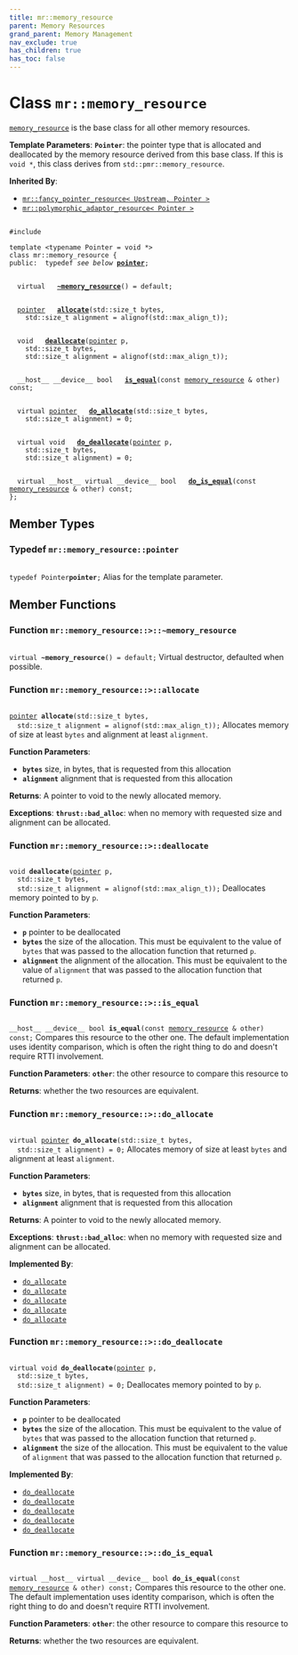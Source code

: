 ```yaml
---
title: mr::memory_resource
parent: Memory Resources
grand_parent: Memory Management
nav_exclude: true
has_children: true
has_toc: false
---
```


# Class `mr::memory_resource`

<code><a href="/thrust/api/classes/classmr_1_1memory__resource.html">memory&#95;resource</a></code> is the base class for all other memory resources.

**Template Parameters**:
**`Pointer`**: the pointer type that is allocated and deallocated by the memory resource derived from this base class. If this is <code>void &#42;</code>, this class derives from <code>std::pmr::memory&#95;resource</code>. 

**Inherited By**:
* [`mr::fancy_pointer_resource< Upstream, Pointer >`](/thrust/api/classes/classmr_1_1fancy__pointer__resource.html)
* [`mr::polymorphic_adaptor_resource< Pointer >`](/thrust/api/classes/classmr_1_1polymorphic__adaptor__resource.html)

<code class="doxybook">
<span>#include <thrust/mr/memory_resource.h></span><br>
<span>template &lt;typename Pointer = void &#42;&gt;</span>
<span>class mr::memory&#95;resource {</span>
<span>public:</span><span>&nbsp;&nbsp;typedef <i>see below</i> <b><a href="/thrust/api/classes/classmr_1_1memory__resource.html#typedef-pointer">pointer</a></b>;</span>
<br>
<span>&nbsp;&nbsp;virtual </span><span>&nbsp;&nbsp;<b><a href="/thrust/api/classes/classmr_1_1memory__resource.html#function-~memory_resource">~memory&#95;resource</a></b>() = default;</span>
<br>
<span>&nbsp;&nbsp;<a href="/thrust/api/classes/classmr_1_1memory__resource.html#typedef-pointer">pointer</a> </span><span>&nbsp;&nbsp;<b><a href="/thrust/api/classes/classmr_1_1memory__resource.html#function-allocate">allocate</a></b>(std::size_t bytes,</span>
<span>&nbsp;&nbsp;&nbsp;&nbsp;std::size_t alignment = alignof(std::max&#95;align&#95;t));</span>
<br>
<span>&nbsp;&nbsp;void </span><span>&nbsp;&nbsp;<b><a href="/thrust/api/classes/classmr_1_1memory__resource.html#function-deallocate">deallocate</a></b>(<a href="/thrust/api/classes/classmr_1_1memory__resource.html#typedef-pointer">pointer</a> p,</span>
<span>&nbsp;&nbsp;&nbsp;&nbsp;std::size_t bytes,</span>
<span>&nbsp;&nbsp;&nbsp;&nbsp;std::size_t alignment = alignof(std::max&#95;align&#95;t));</span>
<br>
<span>&nbsp;&nbsp;__host__ __device__ bool </span><span>&nbsp;&nbsp;<b><a href="/thrust/api/classes/classmr_1_1memory__resource.html#function-is_equal">is&#95;equal</a></b>(const <a href="/thrust/api/classes/classmr_1_1memory__resource.html">memory_resource</a> & other) const;</span>
<br>
<span>&nbsp;&nbsp;virtual <a href="/thrust/api/classes/classmr_1_1memory__resource.html#typedef-pointer">pointer</a> </span><span>&nbsp;&nbsp;<b><a href="/thrust/api/classes/classmr_1_1memory__resource.html#function-do_allocate">do&#95;allocate</a></b>(std::size_t bytes,</span>
<span>&nbsp;&nbsp;&nbsp;&nbsp;std::size_t alignment) = 0;</span>
<br>
<span>&nbsp;&nbsp;virtual void </span><span>&nbsp;&nbsp;<b><a href="/thrust/api/classes/classmr_1_1memory__resource.html#function-do_deallocate">do&#95;deallocate</a></b>(<a href="/thrust/api/classes/classmr_1_1memory__resource.html#typedef-pointer">pointer</a> p,</span>
<span>&nbsp;&nbsp;&nbsp;&nbsp;std::size_t bytes,</span>
<span>&nbsp;&nbsp;&nbsp;&nbsp;std::size_t alignment) = 0;</span>
<br>
<span>&nbsp;&nbsp;virtual __host__ virtual __device__ bool </span><span>&nbsp;&nbsp;<b><a href="/thrust/api/classes/classmr_1_1memory__resource.html#function-do_is_equal">do&#95;is&#95;equal</a></b>(const <a href="/thrust/api/classes/classmr_1_1memory__resource.html">memory_resource</a> & other) const;</span>
<span>};</span>
</code>

## Member Types

<h3 id="typedef-pointer">
Typedef <code>mr::memory&#95;resource::pointer</code>
</h3>

<code class="doxybook">
<span>typedef Pointer<b>pointer</b>;</span></code>
Alias for the template parameter. 


## Member Functions

<h3 id="function-~memory_resource">
Function <code>mr::memory&#95;resource::&gt;::~memory&#95;resource</code>
</h3>

<code class="doxybook">
<span>virtual </span><span><b>~memory_resource</b>() = default;</span></code>
Virtual destructor, defaulted when possible. 

<h3 id="function-allocate">
Function <code>mr::memory&#95;resource::&gt;::allocate</code>
</h3>

<code class="doxybook">
<span><a href="/thrust/api/classes/classmr_1_1memory__resource.html#typedef-pointer">pointer</a> </span><span><b>allocate</b>(std::size_t bytes,</span>
<span>&nbsp;&nbsp;std::size_t alignment = alignof(std::max&#95;align&#95;t));</span></code>
Allocates memory of size at least <code>bytes</code> and alignment at least <code>alignment</code>.

**Function Parameters**:
* **`bytes`** size, in bytes, that is requested from this allocation 
* **`alignment`** alignment that is requested from this allocation 

**Returns**:
A pointer to void to the newly allocated memory. 

**Exceptions**:
**`thrust::bad_alloc`**: when no memory with requested size and alignment can be allocated. 

<h3 id="function-deallocate">
Function <code>mr::memory&#95;resource::&gt;::deallocate</code>
</h3>

<code class="doxybook">
<span>void </span><span><b>deallocate</b>(<a href="/thrust/api/classes/classmr_1_1memory__resource.html#typedef-pointer">pointer</a> p,</span>
<span>&nbsp;&nbsp;std::size_t bytes,</span>
<span>&nbsp;&nbsp;std::size_t alignment = alignof(std::max&#95;align&#95;t));</span></code>
Deallocates memory pointed to by <code>p</code>.

**Function Parameters**:
* **`p`** pointer to be deallocated 
* **`bytes`** the size of the allocation. This must be equivalent to the value of <code>bytes</code> that was passed to the allocation function that returned <code>p</code>. 
* **`alignment`** the alignment of the allocation. This must be equivalent to the value of <code>alignment</code> that was passed to the allocation function that returned <code>p</code>. 

<h3 id="function-is_equal">
Function <code>mr::memory&#95;resource::&gt;::is&#95;equal</code>
</h3>

<code class="doxybook">
<span>__host__ __device__ bool </span><span><b>is_equal</b>(const <a href="/thrust/api/classes/classmr_1_1memory__resource.html">memory_resource</a> & other) const;</span></code>
Compares this resource to the other one. The default implementation uses identity comparison, which is often the right thing to do and doesn't require RTTI involvement.

**Function Parameters**:
**`other`**: the other resource to compare this resource to 

**Returns**:
whether the two resources are equivalent. 

<h3 id="function-do_allocate">
Function <code>mr::memory&#95;resource::&gt;::do&#95;allocate</code>
</h3>

<code class="doxybook">
<span>virtual <a href="/thrust/api/classes/classmr_1_1memory__resource.html#typedef-pointer">pointer</a> </span><span><b>do_allocate</b>(std::size_t bytes,</span>
<span>&nbsp;&nbsp;std::size_t alignment) = 0;</span></code>
Allocates memory of size at least <code>bytes</code> and alignment at least <code>alignment</code>.

**Function Parameters**:
* **`bytes`** size, in bytes, that is requested from this allocation 
* **`alignment`** alignment that is requested from this allocation 

**Returns**:
A pointer to void to the newly allocated memory. 

**Exceptions**:
**`thrust::bad_alloc`**: when no memory with requested size and alignment can be allocated. 

**Implemented By**:
* [`do_allocate`](/thrust/api/classes/classmr_1_1new__delete__resource.html#function-do_allocate)
* [`do_allocate`](/thrust/api/classes/structmr_1_1synchronized__pool__resource.html#function-do_allocate)
* [`do_allocate`](/thrust/api/classes/structmr_1_1disjoint__synchronized__pool__resource.html#function-do_allocate)
* [`do_allocate`](/thrust/api/classes/classmr_1_1unsynchronized__pool__resource.html#function-do_allocate)
* [`do_allocate`](/thrust/api/classes/classmr_1_1disjoint__unsynchronized__pool__resource.html#function-do_allocate)

<h3 id="function-do_deallocate">
Function <code>mr::memory&#95;resource::&gt;::do&#95;deallocate</code>
</h3>

<code class="doxybook">
<span>virtual void </span><span><b>do_deallocate</b>(<a href="/thrust/api/classes/classmr_1_1memory__resource.html#typedef-pointer">pointer</a> p,</span>
<span>&nbsp;&nbsp;std::size_t bytes,</span>
<span>&nbsp;&nbsp;std::size_t alignment) = 0;</span></code>
Deallocates memory pointed to by <code>p</code>.

**Function Parameters**:
* **`p`** pointer to be deallocated 
* **`bytes`** the size of the allocation. This must be equivalent to the value of <code>bytes</code> that was passed to the allocation function that returned <code>p</code>. 
* **`alignment`** the size of the allocation. This must be equivalent to the value of <code>alignment</code> that was passed to the allocation function that returned <code>p</code>. 

**Implemented By**:
* [`do_deallocate`](/thrust/api/classes/classmr_1_1new__delete__resource.html#function-do_deallocate)
* [`do_deallocate`](/thrust/api/classes/structmr_1_1synchronized__pool__resource.html#function-do_deallocate)
* [`do_deallocate`](/thrust/api/classes/structmr_1_1disjoint__synchronized__pool__resource.html#function-do_deallocate)
* [`do_deallocate`](/thrust/api/classes/classmr_1_1unsynchronized__pool__resource.html#function-do_deallocate)
* [`do_deallocate`](/thrust/api/classes/classmr_1_1disjoint__unsynchronized__pool__resource.html#function-do_deallocate)

<h3 id="function-do_is_equal">
Function <code>mr::memory&#95;resource::&gt;::do&#95;is&#95;equal</code>
</h3>

<code class="doxybook">
<span>virtual __host__ virtual __device__ bool </span><span><b>do_is_equal</b>(const <a href="/thrust/api/classes/classmr_1_1memory__resource.html">memory_resource</a> & other) const;</span></code>
Compares this resource to the other one. The default implementation uses identity comparison, which is often the right thing to do and doesn't require RTTI involvement.

**Function Parameters**:
**`other`**: the other resource to compare this resource to 

**Returns**:
whether the two resources are equivalent. 


